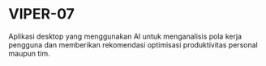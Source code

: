 # VIPER-07
Aplikasi desktop yang menggunakan AI untuk menganalisis pola kerja pengguna dan memberikan rekomendasi optimisasi produktivitas personal maupun tim.
